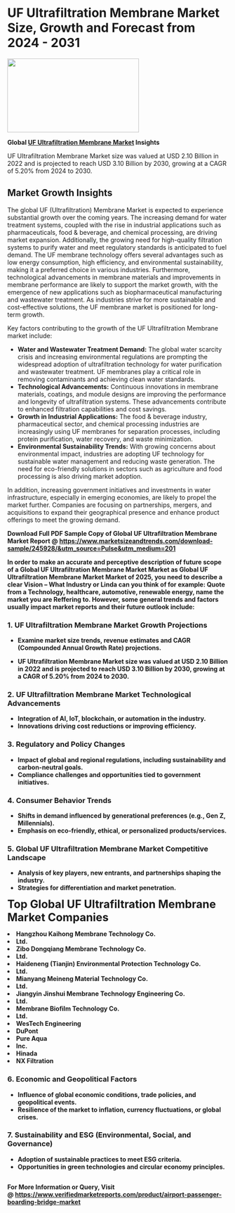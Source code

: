 <H1>UF Ultrafiltration Membrane Market Size, Growth and Forecast from 2024 - 2031</H1><img class="aligncenter size-medium wp-image-584254" src="https://thirdeyenews.in/wp-content/uploads/2024/09/Global-Market-Research-300x168.jpeg" alt="" width="300" height="168" /><p><strong>Global&nbsp;<a href="https://www.marketsizeandtrends.com/download-sample/245928/&amp;utm_source=Pulse&amp;utm_medium=201">UF Ultrafiltration Membrane Market</a> Insights</strong></p><p>UF Ultrafiltration Membrane Market size was valued at USD 2.10 Billion in 2022 and is projected to reach USD 3.10 Billion by 2030, growing at a CAGR of 5.20% from 2024 to 2030.</p><p><h2>Market Growth Insights</h2> <p>The global UF (Ultrafiltration) Membrane Market is expected to experience substantial growth over the coming years. The increasing demand for water treatment systems, coupled with the rise in industrial applications such as pharmaceuticals, food & beverage, and chemical processing, are driving market expansion. Additionally, the growing need for high-quality filtration systems to purify water and meet regulatory standards is anticipated to fuel demand. The UF membrane technology offers several advantages such as low energy consumption, high efficiency, and environmental sustainability, making it a preferred choice in various industries. Furthermore, technological advancements in membrane materials and improvements in membrane performance are likely to support the market growth, with the emergence of new applications such as biopharmaceutical manufacturing and wastewater treatment. As industries strive for more sustainable and cost-effective solutions, the UF membrane market is positioned for long-term growth.</p> <p><strong></strong></p> <p>Key factors contributing to the growth of the UF Ultrafiltration Membrane market include:</p> <ul> <li><strong>Water and Wastewater Treatment Demand:</strong> The global water scarcity crisis and increasing environmental regulations are prompting the widespread adoption of ultrafiltration technology for water purification and wastewater treatment. UF membranes play a critical role in removing contaminants and achieving clean water standards.</li> <li><strong>Technological Advancements:</strong> Continuous innovations in membrane materials, coatings, and module designs are improving the performance and longevity of ultrafiltration systems. These advancements contribute to enhanced filtration capabilities and cost savings.</li> <li><strong>Growth in Industrial Applications:</strong> The food & beverage industry, pharmaceutical sector, and chemical processing industries are increasingly using UF membranes for separation processes, including protein purification, water recovery, and waste minimization.</li> <li><strong>Environmental Sustainability Trends:</strong> With growing concerns about environmental impact, industries are adopting UF technology for sustainable water management and reducing waste generation. The need for eco-friendly solutions in sectors such as agriculture and food processing is also driving market adoption.</li> </ul> <p>In addition, increasing government initiatives and investments in water infrastructure, especially in emerging economies, are likely to propel the market further. Companies are focusing on partnerships, mergers, and acquisitions to expand their geographical presence and enhance product offerings to meet the growing demand.</p> <p><strong></p><p><span class=""><strong>Download Full PDF Sample Copy of Global UF Ultrafiltration Membrane Market Report</strong> @ <a href="https://www.marketsizeandtrends.com/download-sample/245928/&amp;utm_source=Pulse&amp;utm_medium=201" target="_blank">https://www.marketsizeandtrends.com/download-sample/245928/&amp;utm_source=Pulse&amp;utm_medium=201</a></span></p><p>In order to make an accurate and perceptive description of future scope of a Global&nbsp;UF Ultrafiltration Membrane Market Market as Global&nbsp;UF Ultrafiltration Membrane Market Market of 2025, you need to describe a clear Vision &ndash; What Industry or Linda can you think of for example: Quote from a Technology, healthcare, automotive, renewable energy, name the market you are Reffering to. However, some general trends and factors usually impact market reports and their future outlook include:</p><h3>1.&nbsp;<strong>UF Ultrafiltration Membrane Market Growth Projections</strong></h3><ul><li>Examine market size trends, revenue estimates and CAGR (Compounded Annual Growth Rate) projections.</li><li><p>UF Ultrafiltration Membrane Market size was valued at USD 2.10 Billion in 2022 and is projected to reach USD 3.10 Billion by 2030, growing at a CAGR of 5.20% from 2024 to 2030.</p></li></ul><h3>2.&nbsp;<strong>UF Ultrafiltration Membrane Market Technological Advancements</strong></h3><ul><li>Integration of AI, IoT, blockchain, or automation in the industry.</li><li>Innovations driving cost reductions or improving efficiency.</li></ul><h3>3.&nbsp;<strong>Regulatory and Policy Changes</strong></h3><ul><li>Impact of global and regional regulations, including sustainability and carbon-neutral goals.</li><li>Compliance challenges and opportunities tied to government initiatives.</li></ul><h3>4.&nbsp;<strong>Consumer Behavior Trends</strong></h3><ul><li>Shifts in demand influenced by generational preferences (e.g., Gen Z, Millennials).</li><li>Emphasis on eco-friendly, ethical, or personalized products/services.</li></ul><h3>5.&nbsp;<strong>Global UF Ultrafiltration Membrane Market Competitive Landscape</strong></h3><ul><li>Analysis of key players, new entrants, and partnerships shaping the industry.</li><li>Strategies for differentiation and market penetration.</li></ul><p data-pm-slice="1 1 []"><span style="color: inherit; font-family: inherit; font-size: 25px;">Top Global UF Ultrafiltration Membrane Market Companies</span></p><div class="" data-test-id=""><p><li>Hangzhou Kaihong Membrane Technology Co.</li><li> Ltd.</li><li> Zibo Dongqiang Membrane Technology Co.</li><li> Ltd.</li><li> Haideneng (Tianjin) Environmental Protection Technology Co.</li><li> Ltd.</li><li> Mianyang Meineng Material Technology Co.</li><li> Ltd.</li><li> Jiangyin Jinshui Membrane Technology Engineering Co.</li><li> Ltd.</li><li> Membrane Biofilm Technology Co.</li><li> Ltd.</li><li> WesTech Engineering</li><li> DuPont</li><li> Pure Aqua</li><li> Inc.</li><li> Hinada</li><li> NX Filtration</li></p></div><h3>6.&nbsp;<strong>Economic and Geopolitical Factors</strong></h3><ul><li>Influence of global economic conditions, trade policies, and geopolitical events.</li><li>Resilience of the market to inflation, currency fluctuations, or global crises.</li></ul><h3>7.&nbsp;<strong>Sustainability and ESG (Environmental, Social, and Governance)</strong></h3><ul><li>Adoption of sustainable practices to meet ESG criteria.</li><li>Opportunities in green technologies and circular economy principles.</li></ul><h2><strong style="font-size: 14px;">For More Information or Query, Visit @&nbsp;</strong><a style="background-color: #ffffff; font-size: 14px;" href="https://www.marketsizeandtrends.com/report/uf-ultrafiltration-membrane-market/" target="_blank">https://www.verifiedmarketreports.com/product/airport-passenger-boarding-bridge-market</a></h2>
